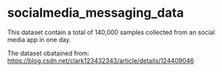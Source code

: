 # socialmedia_messaging_data

This dataset contain a total of 140,000 samples collected from an social media app in one day.

The dataset obatained from: https://blog.csdn.net/clark123432343/article/details/124409046
